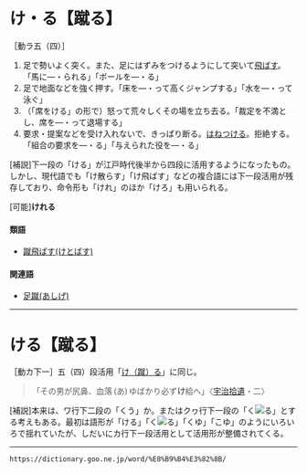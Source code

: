 # け・る【蹴る】

［動ラ五（四）］

1. 足で勢いよく突く。また、足にはずみをつけるようにして突いて[飛ばす](とばす（飛ばす）)。「馬に―・られる」「ボールを―・る」
2. 足で地面などを強く押す。「床を―・って高くジャンプする」「水を―・って泳ぐ」
3. （「席をける」の形で）怒って荒々しくその場を立ち去る。「裁定を不満とし、席を―・って退場する」
4. 要求・提案などを受け入れないで、きっぱり断る。[はねつける](はねつける（撥ね付ける）)。拒絶する。「組合の要求を―・る」「与えられた役を―・る」
    

\[補説\]下一段の「ける」が江戸時代後半から四段に活用するようになったもの。しかし、現代語でも「け散らす」「け飛ばす」などの複合語には下一段活用が残存しており、命令形も「けれ」のほか「けろ」も用いられる。

\[可能\]**けれる**

#### 類語

-   [蹴飛ばす(けとばす)](https://dictionary.goo.ne.jp/word/%E8%B9%B4%E9%A3%9B%E3%81%B0%E3%81%99/#jn-68605)

#### 関連語

-   [足蹴(あしげ)](https://dictionary.goo.ne.jp/word/%E8%B6%B3%E8%B9%B4/#jn-3816)

---
# ける【蹴る】

［動カ下一］五（四）段活用「[け（蹴）る](https://dictionary.goo.ne.jp/word/%E8%B9%B4%E3%82%8B//#jn-68913)」に同じ。
>「その男が尻鼻、血落 (あ) ゆばかり必ず**け**給へ」〈[宇治拾遺](https://dictionary.goo.ne.jp/word/%E5%AE%87%E6%B2%BB%E6%8B%BE%E9%81%BA%E7%89%A9%E8%AA%9E/#jn-18547)・二〉

\[補説\]本来は、ワ行下二段の「くう」か。またはクヮ行下一段の「く![](https://dictionary.goo.ne.jp/img/daijisen/gaiji/03057.gif)る」とする考えもある。最初は語形が「ける」「く![](https://dictionary.goo.ne.jp/img/daijisen/gaiji/03057.gif)る」「くゆ」「こゆ」のようにいろいろで揺れていたが、しだいにカ行下一段活用として活用形が整備されてくる。

---
`https://dictionary.goo.ne.jp/word/%E8%B9%B4%E3%82%8B/`